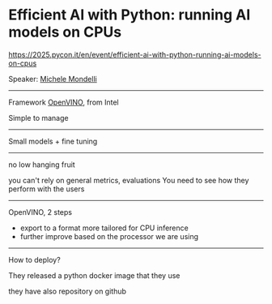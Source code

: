 # Efficient AI with Python: running AI models on CPUs

https://2025.pycon.it/en/event/efficient-ai-with-python-running-ai-models-on-cpus

Speaker: [Michele Mondelli](https://www.linkedin.com/in/mithenks/)

---


Framework [OpenVINO](https://github.com/openvinotoolkit/openvino), from Intel

Simple to manage

---

Small models + fine tuning

---

no low hanging fruit 

you can't rely on general metrics, evaluations
You need to see how they perform with the users

---

OpenVINO, 2 steps

- export to a format more tailored for CPU inference
- further improve based on the processor we are using

---

How to deploy?

They released a python docker image that they use

they have also repository on github
